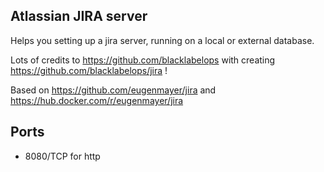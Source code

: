 ## Atlassian JIRA server

Helps you setting up a jira server, running on a local or external database.

Lots of credits to https://github.com/blacklabelops with creating https://github.com/blacklabelops/jira !

Based on https://github.com/eugenmayer/jira and https://hub.docker.com/r/eugenmayer/jira

## Ports

- 8080/TCP for http